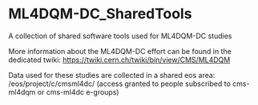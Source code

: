 # ML4DQM-DC_SharedTools
A collection of shared software tools used for ML4DQM-DC studies

More information about the ML4DQM-DC effort can be found in the dedicated twiki: https://twiki.cern.ch/twiki/bin/view/CMS/ML4DQM

Data used for these studies are collected in a shared eos area: /eos/project/c/cmsml4dc/ (access granted to people subscribed to cms-ml4dqm or cms-ml4dc e-groups)
